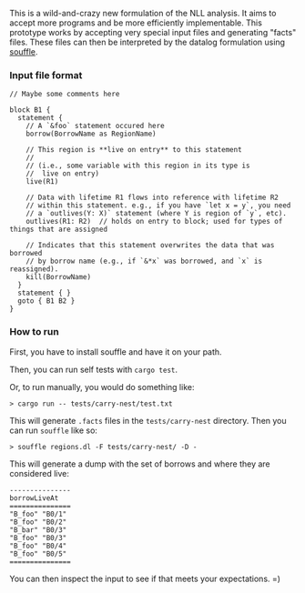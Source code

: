 This is a wild-and-crazy new formulation of the NLL analysis. It aims
to accept more programs and be more efficiently implementable. This
prototype works by accepting very special input files and generating
"facts" files.  These files can then be interpreted by the datalog
formulation using [souffle](https://github.com/souffle-lang/souffle).

### Input file format

```
// Maybe some comments here

block B1 {
  statement { 
    // A `&foo` statement occured here
    borrow(BorrowName as RegionName)
    
    // This region is **live on entry** to this statement
    //
    // (i.e., some variable with this region in its type is
    //  live on entry)
    live(R1)
    
    // Data with lifetime R1 flows into reference with lifetime R2
    // within this statement. e.g., if you have `let x = y`, you need
    // a `outlives(Y: X)` statement (where Y is region of `y`, etc).
    outlives(R1: R2)  // holds on entry to block; used for types of things that are assigned
    
    // Indicates that this statement overwrites the data that was borrowed
    // by borrow name (e.g., if `&*x` was borrowed, and `x` is reassigned).
    kill(BorrowName)
  }
  statement { }
  goto { B1 B2 }
}
```

### How to run

First, you have to install souffle and have it on your path.

Then, you can run self tests with `cargo test`.

Or, to run manually, you would do something like:

```
> cargo run -- tests/carry-nest/test.txt
```

This will generate `.facts` files in the `tests/carry-nest` directory. Then you
can run `souffle` like so:

```
> souffle regions.dl -F tests/carry-nest/ -D -
```

This will generate a dump with the set of borrows and where they are considered live:

```
---------------
borrowLiveAt
===============
"B_foo"	"B0/1"
"B_foo"	"B0/2"
"B_bar"	"B0/3"
"B_foo"	"B0/3"
"B_foo"	"B0/4"
"B_foo"	"B0/5"
===============
```

You can then inspect the input to see if that meets your
expectations. =)

